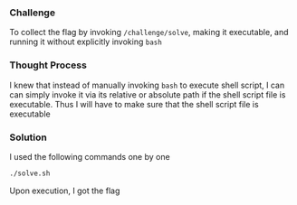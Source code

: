 ### Challenge

To collect the flag by invoking `/challenge/solve`, making it executable, and running it without explicitly invoking `bash`

### Thought Process

I knew that instead of manually invoking `bash` to execute shell script, I can can simply invoke it via its relative or absolute path if the shell script file is executable. Thus I will have to make sure that the shell script file is executable

### Solution

I used the following commands one by one
```bash
./solve.sh
```
Upon execution, I got the flag
